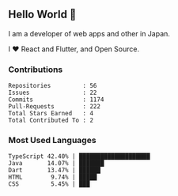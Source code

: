## Hello World 👋

I am a developer of web apps and other in Japan.

I ❤️ React and Flutter, and Open Source.

### Contributions

<!-- contributions start -->

    Repositories         : 56
    Issues               : 22
    Commits              : 1174
    Pull-Requests        : 222
    Total Stars Earned   : 4
    Total Contributed To : 2

<!-- contributions end -->

### Most Used Languages

<!-- most-used-languages start -->

    TypeScript 42.40% | ████████████████████
    Java       14.07% | ███████
    Dart       13.47% | ██████
    HTML        9.74% | █████
    CSS         5.45% | ███

<!-- most-used-languages end -->
